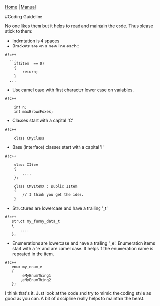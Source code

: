 [Home](Home) | [Manual](DocMain)

#Coding Guideline

No one likes them but it helps to read and maintain the code. Thus please stick to them:

* Indentation is 4 spaces
* Brackets are on a new line each::
 
```
#!c++
  ...
    if(item  == 0)
    {
        return;
    }
  ...
```
* Use camel case with first character lower case on variables.

```
#!c++

    int n;
    int maxBrownFoxes;
```
* Classes start with a capital 'C'

```
#!c++

    class CMyClass
```
* Base (interface) classes start with a capital 'I'

```
#!c++

    class IItem
    {
        ....
    };

    class CMyItemX : public IItem
    {
        // I think you get the idea.
    }
```

* Structures are lowercase and have a trailing '_t'

```
#!c++
   struct my_funny_data_t
   {
       ....
   };
```

* Enumerations are lowercase and have a trailing '_e'. Enumeration items start with a 'e' and are camel case. It helps if the enumeration name is repeated in the item.
```
#!c++
   enum my_enum_e
   {
        eMyEnumThing1
       ,eMyEnumThing2
   };
```

I think that's it. Just look at the code and try to mimic the coding style as good as you can. A bit of discipline really helps to maintain the beast.




